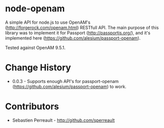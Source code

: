 node-openam
===========
A simple API for node.js to use OpenAM's (http://forgerock.com/openam.html) RESTfull API. The main purpose of this library was to implement it for Passport (http://passportjs.org/), and it's implemented here (https://github.com/alesium/passport-openam).

Tested against OpenAM 9.5.1.


Change History
============== 

* 0.0.3 - Supports enough API's for passport-openam (https://github.com/alesium/passport-openam) to work. 

Contributors
============

* Sebastien Perreault - http://github.com/sperreault
